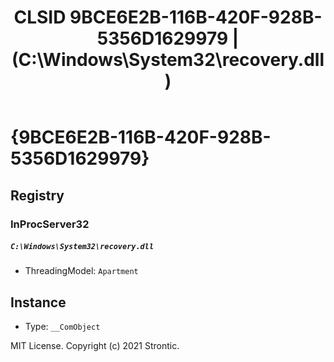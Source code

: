 ﻿---
title: "CLSID 9BCE6E2B-116B-420F-928B-5356D1629979 | (C:\\Windows\\System32\\recovery.dll)"
excerpt: What is COM-Object CLSID 9BCE6E2B-116B-420F-928B-5356D1629979?
---

# {9BCE6E2B-116B-420F-928B-5356D1629979}


## Registry


### InProcServer32

##### `C:\Windows\System32\recovery.dll`
* ThreadingModel: `Apartment`

## Instance

* Type: `__ComObject`

MIT License. Copyright (c) 2021 Strontic.



